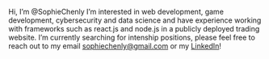 Hi, I’m @SophieChenly
I’m interested in web development, game development, cybersecurity and data science and have experience working with frameworks such as react.js and node.js in a publicly deployed trading website.
I’m currently searching for intenship positions, please feel free to reach out to my email sophiechenly@gmail.com or my [LinkedIn](https://hk.linkedin.com/in/sophie-chen-593154248)!

<!---
Soapdasnake/Soapdasnake is a ✨ special ✨ repository because its `README.md` (this file) appears on your GitHub profile.
You can click the Preview link to take a look at your changes.
--->
